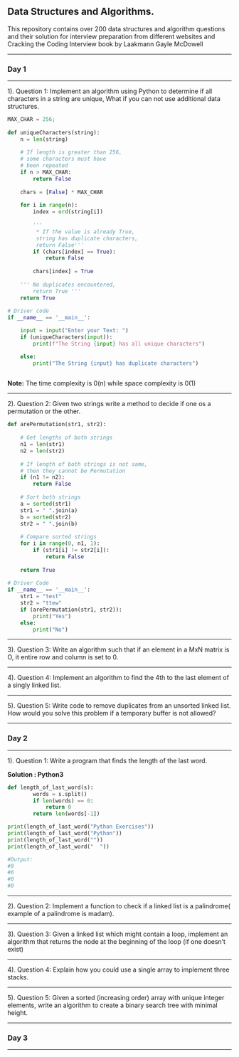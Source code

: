 ## **Data Structures and Algorithms.**

This repository contains over 200 data structures and algorithm questions and their solution for interview preparation from different websites and Cracking the Coding Interview book by  Laakmann Gayle McDowell

---
### **Day 1**
---

1). Question 1: Implement an algorithm using Python to determine if all characters in a string are unique, What if you can not use additional data structures. 

```python 
MAX_CHAR = 256;
 
def uniqueCharacters(string):
    n = len(string)
     
    # If length is greater than 256,
    # some characters must have
    # been repeated
    if n > MAX_CHAR:
        return False
 
    chars = [False] * MAX_CHAR
 
    for i in range(n):
        index = ord(string[i])
 
        '''
         * If the value is already True,
         string has duplicate characters,
         return False'''
        if (chars[index] == True):
            return False
 
        chars[index] = True
 
    ''' No duplicates encountered,
        return True '''
    return True
 
# Driver code
if __name__ == '__main__':

    input = input("Enter your Text: ")
    if (uniqueCharacters(input)):
        print(f"The String {input} has all unique characters")

    else:
        print("The String {input} has duplicate characters")
 

``` 


**Note:** The time complexity is 0(n) while space complexity is 0(1) 


--- 

2). Question 2: Given two strings write a method to decide if one os a permutation or the other. 


```python 
def arePermutation(str1, str2):
     
    # Get lengths of both strings
    n1 = len(str1)
    n2 = len(str2)
 
    # If length of both strings is not same,
    # then they cannot be Permutation
    if (n1 != n2):
        return False
 
    # Sort both strings
    a = sorted(str1)
    str1 = " ".join(a)
    b = sorted(str2)
    str2 = " ".join(b)
 
    # Compare sorted strings
    for i in range(0, n1, 1):
        if (str1[i] != str2[i]):
            return False
 
    return True
 
# Driver Code
if __name__ == '__main__':
    str1 = "test"
    str2 = "ttew"
    if (arePermutation(str1, str2)):
        print("Yes")
    else:
        print("No")
```

--- 

3). Question 3: Write an algorithm such that if an element in a MxN matrix is O, it entire row and column is set to 0. 


--- 
4). Question 4: Implement an algorithm to find the 4th to the last element of a singly linked list. 


--- 

5). Question 5: Write code to remove duplicates from an unsorted linked list. How would you solve this problem if a temporary buffer is not allowed? 



--- 

### **Day 2**

---
1). Question 1: Write a program that finds the length of the last word.  

**Solution : Python3** 

```python 
def length_of_last_word(s):
        words = s.split()
        if len(words) == 0:
            return 0
        return len(words[-1])

print(length_of_last_word("Python Exercises"))
print(length_of_last_word("Python"))
print(length_of_last_word(""))
print(length_of_last_word("  "))

#Output: 
#9
#6
#0
#0

```
----

2). Question 2: Implement a function to check if a linked list is a palindrome( example of a palindrome is madam). 

--- 

3). Question 3:  Given a linked list which might contain a loop, implement an algorithm that returns the node at the beginning of the loop (if one doesn’t exist)  

---


4). Question 4: Explain how you could use a single array to implement three stacks. 


---

5). Question 5: Given a sorted (increasing order) array with unique integer elements, write an algorithm to create a binary search tree with minimal height. 

---  

### **Day 3**

---











